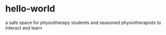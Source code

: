 # hello-world
a safe space for physiotherapy students and seasoned physiotherapists to interact and learn

